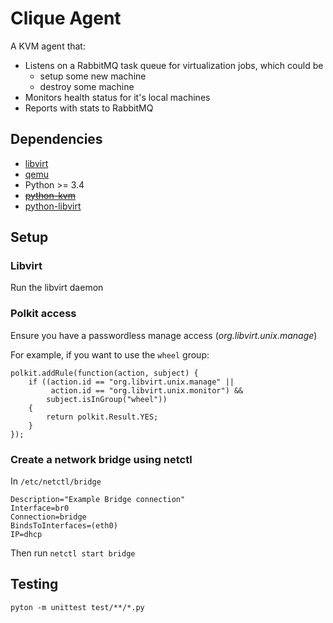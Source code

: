 Clique Agent
============

A KVM agent that:

* Listens on a RabbitMQ task queue for virtualization jobs, which could be
    - setup some new machine
    - destroy some machine
* Monitors health status for it's local machines
* Reports with stats to RabbitMQ

Dependencies
------------

* [libvirt](https://libvirt.org/)
* [qemu](http://wiki.qemu.org/Main_Page)
* Python >= 3.4
* ~~[python-kvm](https://github.com/fmenabe/python-kvm/)~~
* [python-libvirt](https://www.libvirt.org/python.html)

Setup
-----

### Libvirt

Run the libvirt daemon

### Polkit access

Ensure you have a passwordless manage access (_org.libvirt.unix.manage_)

For example, if you want to use the `wheel` group:

```
polkit.addRule(function(action, subject) {
    if ((action.id == "org.libvirt.unix.manage" ||
         action.id == "org.libvirt.unix.monitor") &&
        subject.isInGroup("wheel"))
    {
        return polkit.Result.YES;
    }
});
```

### Create a network bridge using netctl

In `/etc/netctl/bridge`

```
Description="Example Bridge connection"
Interface=br0
Connection=bridge
BindsToInterfaces=(eth0)
IP=dhcp
```

Then run `netctl start bridge`

Testing
-------

`pyton -m unittest test/**/*.py`

